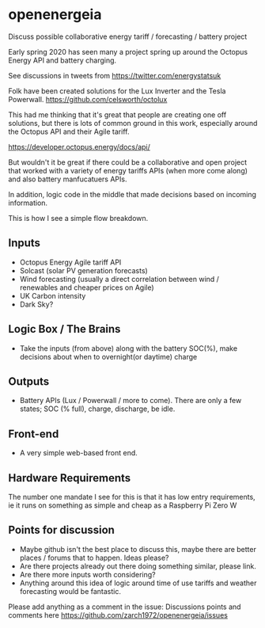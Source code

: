 # openenergeia
Discuss possible collaborative energy tariff / forecasting / battery project

Early spring 2020 has seen many a project spring up around the Octopus Energy API and battery charging.

See discussions in tweets from https://twitter.com/energystatsuk

Folk have been created solutions for the Lux Inverter and the Tesla Powerwall.
https://github.com/celsworth/octolux

This had me thinking that it's great that people are creating one off solutions, but there is lots of common ground in this work, especially around the Octopus API and their Agile tariff.

https://developer.octopus.energy/docs/api/

But wouldn't it be great if there could be a collaborative and open project that worked with a variety of energy tariffs APIs (when more come along) and also battery manfucatuers APIs.

In addition, logic code in the middle that made decisions based on incoming information.

This is how I see a simple flow breakdown.

## Inputs
- Octopus Energy Agile tariff API
- Solcast (solar PV generation forecasts)
- Wind forecasting (usually a direct correlation between wind / renewables and cheaper prices on Agile)
- UK Carbon intensity
- Dark Sky?


## Logic Box / The Brains
- Take the inputs (from above) along with the battery SOC(%), make decisions about when to overnight(or daytime) charge


## Outputs
- Battery APIs (Lux / Powerwall / more to come).  There are only a few states; SOC (% full), charge, discharge, be idle.

## Front-end
- A very simple web-based front end.

## Hardware Requirements

The number one mandate I see for this is that it has low entry requirements, ie it runs on something as simple and cheap as a Raspberry Pi Zero W

## Points for discussion

- Maybe github isn't the best place to discuss this, maybe there are better places / forums that to happen.  Ideas please?
- Are there projects already out there doing something similar, please link.
- Are there more inputs worth considering?
- Anything around this idea of logic around time of use tariffs and weather forecasting would be fantastic.

Please add anything as a comment in the issue: Discussions points and comments here
https://github.com/zarch1972/openenergeia/issues
